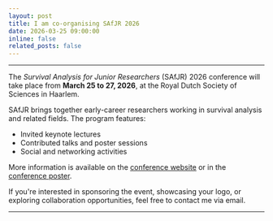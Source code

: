 ```yaml
---
layout: post
title: I am co-organising SAfJR 2026
date: 2026-03-25 09:00:00
inline: false
related_posts: false
---
```


---

The *Survival Analysis for Junior Researchers* (SAfJR) 2026 conference will take place from **March 25 to 27, 2026**, at the Royal Dutch Society of Sciences in Haarlem.

SAfJR brings together early-career researchers working in survival analysis and related fields. The program features:

- Invited keynote lectures  
- Contributed talks and poster sessions  
- Social and networking activities

More information is available on the [conference website](https://www.safjr.org/) or in the [conference poster](assets/pdf/Poster_SAfJR2026.pdf).

If you're interested in sponsoring the event, showcasing your logo, or exploring collaboration opportunities, feel free to contact me via email.

---